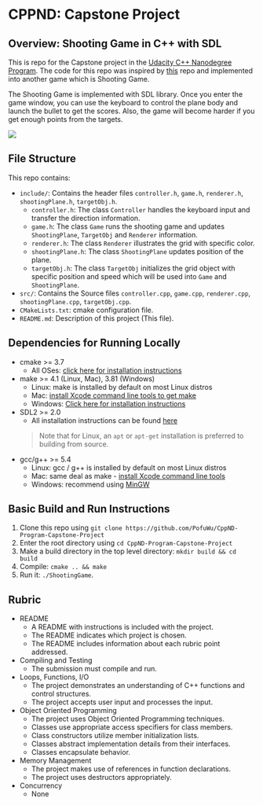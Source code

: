 # CPPND: Capstone Project

## Overview: Shooting Game in C++ with SDL

This is repo for the Capstone project in the [Udacity C++ Nanodegree Program](https://www.udacity.com/course/c-plus-plus-nanodegree--nd213). The code for this repo was inspired by [this](https://github.com/udacity/CppND-Capstone-Snake-Game) repo and implemented into another game which is Shooting Game.

The Shooting Game is implemented with SDL library. Once you enter the game window, you can use the keyboard to control the plane body and launch the bullet to get the scores. Also, the game will become harder if you get enough points from the targets. 

<img src="snake_game.gif"/>

## File Structure

This repo contains:

* `include/`: Contains the header files `controller.h`, `game.h`, `renderer.h`, `shootingPlane.h`, `targetObj.h`.
  * `controller.h`: The class `Controller` handles the keyboard input and transfer the direction information.
  * `game.h`: The class `Game` runs the shooting game and updates `ShootingPlane`, `TargetObj` and `Renderer` information.
  * `renderer.h`: The class `Renderer` illustrates the grid with specific color.
  * `shootingPlane.h`: The class `ShootingPlane` updates position of the plane.
  * `targetObj.h`: The class `TargetObj` initializes the grid object with specific position and speed which will be used into `Game` and `ShootingPlane`.
* `src/`: Contains the Source files `controller.cpp`, `game.cpp`, `renderer.cpp`, `shootingPlane.cpp`, `targetObj.cpp`.
* `CMakeLists.txt`: cmake configuration file.
* `README.md`: Description of this project (This file).

## Dependencies for Running Locally
* cmake >= 3.7
  * All OSes: [click here for installation instructions](https://cmake.org/install/)
* make >= 4.1 (Linux, Mac), 3.81 (Windows)
  * Linux: make is installed by default on most Linux distros
  * Mac: [install Xcode command line tools to get make](https://developer.apple.com/xcode/features/)
  * Windows: [Click here for installation instructions](http://gnuwin32.sourceforge.net/packages/make.htm)
* SDL2 >= 2.0
  * All installation instructions can be found [here](https://wiki.libsdl.org/Installation)
  >Note that for Linux, an `apt` or `apt-get` installation is preferred to building from source. 
* gcc/g++ >= 5.4
  * Linux: gcc / g++ is installed by default on most Linux distros
  * Mac: same deal as make - [install Xcode command line tools](https://developer.apple.com/xcode/features/)
  * Windows: recommend using [MinGW](http://www.mingw.org/)

## Basic Build and Run Instructions

1. Clone this repo using `git clone https://github.com/PofuWu/CppND-Program-Capstone-Project`
2. Enter the root directory using `cd CppND-Program-Capstone-Project`
3. Make a build directory in the top level directory: `mkdir build && cd build`
4. Compile: `cmake .. && make`
5. Run it: `./ShootingGame`.

  
## Rubric
* README
  * A README with instructions is included with the project.
  * The README indicates which project is chosen.
  * The README includes information about each rubric point addressed.
* Compiling and Testing
  * The submission must compile and run.
* Loops, Functions, I/O
  * The project demonstrates an understanding of C++ functions and control structures.
  * The project accepts user input and processes the input.
* Object Oriented Programming
  * The project uses Object Oriented Programming techniques.
  * Classes use appropriate access specifiers for class members.
  * Class constructors utilize member initialization lists.
  * Classes abstract implementation details from their interfaces.
  * Classes encapsulate behavior.
* Memory Management
  * The project makes use of references in function declarations.
  * The project uses destructors appropriately.
* Concurrency
  * None

